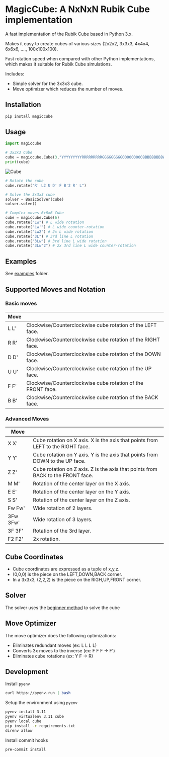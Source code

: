 # MagicCube: A NxNxN Rubik Cube implementation

A fast implementation of the Rubik Cube based in Python 3.x.

Makes it easy to create cubes of various sizes (2x2x2, 3x3x3, 4x4x4, 6x6x6, ...., 100x100x100).

Fast rotation speed when compared with other Python implementations, which makes it suitable for Rubik Cube simulations.

Includes:

- Simple solver for the 3x3x3 cube.
- Move optimizer which reduces the number of moves.

## Installation

```sh
pip install magiccube
```

## Usage

```python
import magiccube

# 3x3x3 Cube
cube = magiccube.Cube(3,"YYYYYYYYYRRRRRRRRRGGGGGGGGGOOOOOOOOOBBBBBBBBBWWWWWWWWW")
print(cube)
```

![Cube](https://trincaopub.s3.amazonaws.com/imgs/magiccube/cube3x3.png)

```python
# Rotate the cube
cube.rotate("R' L2 U D' F B'2 R' L")

# Solve the 3x3x3 cube
solver = BasicSolver(cube)
solver.solve()

# Complex moves 6x6x6 Cube
cube = magiccube.Cube(6)
cube.rotate("Lw") # L wide rotation
cube.rotate("Lw'") # L wide counter-rotation
cube.rotate("Lw2") # 2x L wide rotation
cube.rotate("3L") # 3rd line L rotation
cube.rotate("3Lw") # 3rd line L wide rotation
cube.rotate("3Lw'2") # 2x 3rd line L wide counter-rotation
```

## Examples

See [examples](https://github.com/trincaog/magiccube/tree/main/examples) folder.

## Supported Moves and Notation

### Basic moves

|Move |                                                             |
|-----|-------------------------------------------------------------|
|L L' | Clockwise/Counterclockwise cube rotation of the LEFT face.  |
|R R' | Clockwise/Counterclockwise cube rotation of the RIGHT face. |
|D D' | Clockwise/Counterclockwise cube rotation of the DOWN face.  |
|U U' | Clockwise/Counterclockwise cube rotation of the UP face.    |
|F F' | Clockwise/Counterclockwise cube rotation of the FRONT face. |
|B B' | Clockwise/Counterclockwise cube rotation of the BACK face.  |

### Advanced Moves

|Move |                                                             |
|-----|-------------------------------------------------------------|
|X X' | Cube rotation on X axis. X is the axis that points from LEFT to the RIGHT face.|
|Y Y' | Cube rotation on Y axis. Y is the axis that points from DOWN to the UP face.|
|Z Z' | Cube rotation on Z axis. Z is the axis that points from BACK to the FRONT face.|
|M M' | Rotation of the center layer on the X axis.|
|E E' | Rotation of the center layer on the Y axis.|
|S S' | Rotation of the center layer on the Z axis.|
|Fw Fw'| Wide rotation of 2 layers.|
|3Fw 3Fw' | Wide rotation of 3 layers.|
|3F 3F' | Rotation of the 3rd layer.|
|F2 F2' | 2x rotation.|

## Cube Coordinates

- Cube coordinates are expressed as a tuple of x,y,z.
- (0,0,0) is the piece on the LEFT,DOWN,BACK corner.
- In a 3x3x3, (2,2,2) is the piece on the RIGH,UP,FRONT corner.

## Solver

The solver uses the [beginner method](https://ruwix.com/the-rubiks-cube/how-to-solve-the-rubiks-cube-beginners-method/) to solve the cube

## Move Optimizer

The move optimizer does the following optimizations:

- Eliminates redundant moves (ex: L L L L)
- Converts 3x moves to the inverse (ex: F F F -> F')
- Eliminates cube rotations (ex: Y F -> R)

## Development

Install `pyenv`

```sh
curl https://pyenv.run | bash
```

Setup the environment using `pyenv`

```sh
pyenv install 3.11
pyenv virtualenv 3.11 cube
pyenv local cube
pip install -r requirements.txt
direnv allow
```

Install commit hooks

```sh
pre-commit install
```
